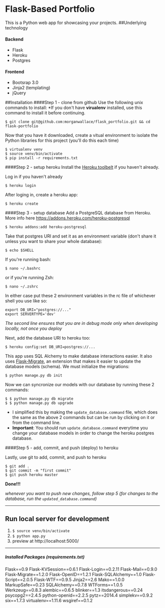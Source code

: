 # Flask-Based Portfolio

This is a Python web app for showcasing your projects.
##Underlying technology

#### Backend
* Flask
* Heroku
* Postgres

#### Frontend
* Bootsrap 3.0
* Jinja2 (templating)
* jQuery




##Installation
####Step 1 - clone from github
Use the following unix commands to install:
*If you don't have **virualenv** installed, use this command to install it before continuing.

	$ git clone git@github.com:morganwallace/flask_portfolio.git && cd flask-portfolio

Now that you have it downloaded, create a vitual environment to isolate the Python libraries for this project (you'll do this each time)

	$ virtualenv venv
	$ source venv/bin/activate 
	$ pip install -r requirements.txt

####Step 2 - setup heroku
Install the [Heroku toolbelt](https://toolbelt.heroku.com/) if you haven't already. 

Log in if you haven't already

	$ heroku login
	
After loging in, create a heroku app:

	$ heroku create


####Step 3 - setup database
Add a PostgreSQL database from Heroku. More info here <https://addons.heroku.com/heroku-postgresql>

	$ heroku addons:add heroku-postgresql
	
Take that postgres URI and set it as an environment variable (don't share it unless you want to share your whole database):

	$ echo $SHELL 
If you're running bash:

	$ nano ~/.bashrc
	
or if you're running Zsh:

	$ nano ~/.zshrc
	
In either case put these 2 environment variables in the rc file of whichever shell you use like so:

	export DB_URI="postgres://..."
	export SERVERTYPE='dev'

*The second line ensures that you are in debug mode only when developing locally, not once you deploy*

Next, add the database URI to heroku too:

	$ heroku config:set DB_URI=postgres://...

This app uses SQL Alchemy to make database interactions easier. It also uses [Flask-Migrate](http://blog.miguelgrinberg.com/post/flask-migrate-alembic-database-migration-wrapper-for-flask), an extension that makes it easier to update the database models (schema). We must initialize the migrations:

	$ python manage.py db init

Now we can syncronize our models with our database by running these 2 commands:

	$ $ python manage.py db migrate
	$ $ python manage.py db upgrade
	
- I simplified this by making the `update_database.command` file, which does the same as the above 2 commands but can be run by clicking on it or from the command line.
- **Important**: You should run `update_database.command` everytime you change your database models in order to change the heroku postgres database.


####Step 5 - add, commit, and push (deploy) to heroku

Lastly, use git to add, commit, and push to heroku

	$ git add .
	$ git commit -m "first commit"
	$ git push heroku master

**Done!!!** 

*whenever you want to push new changes, follow step 5 (for changes to the database, run the `updated_database.command`)*

-----

## Run local server for development
1. ``$ source venv/bin/activate``
2. ``$ python app.py``
3. preview at http://localhost:5000/


---

##### Installed Packages (requirements.txt)
Flask==0.9
Flask-KVSession==0.6.1
Flask-Login==0.2.11
Flask-Mail==0.9.0
Flask-Migrate==1.2.0
Flask-OpenID==1.2.1
Flask-SQLAlchemy==1.0
Flask-Script==2.0.5
Flask-WTF==0.9.5
Jinja2==2.6
Mako==1.0.0
MarkupSafe==0.23
SQLAlchemy==0.7.8
WTForms==1.0.5
Werkzeug==0.8.3
alembic==0.6.5
blinker==1.3
itsdangerous==0.24
psycopg2==2.4.5
python-openid==2.2.5
pytz==2014.4
simplekv==0.9.2
six==1.7.3
virtualenv==1.11.6
wsgiref==0.1.2
